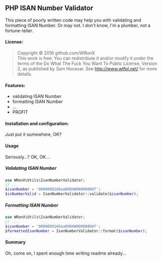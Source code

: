 ## PHP ISAN Number Validator

This piece of poorly written code may help you with validating and formatting ISAN Number. Or may not. I don't know, I'm a plumber, not a fortune-teller.

#### License:

> Copyright © 2016 github.com/WRonX  
This work is free. You can redistribute it and/or modify it under the terms of the Do What The Fuck You Want To Public License, Version 2, as published by Sam Hocevar. See http://www.wtfpl.net/ for more details.

#### Features:

* validating ISAN Number
* formatting ISAN Number
* ...
* PROFIT

#### Installation and configuration:

Just put it somewhere, OK?


#### Usage

Seriously...? OK, OK...

##### Validating ISAN Number
```php
use WRonX\Utils\IsanNumberValidator;
// ...
$isanNumber = '0000000160aa0004W00000000f';
$isNumberValid = IsanNumberValidator::validate($isanNumber);
```

##### Formatting ISAN Number
```php
use WRonX\Utils\IsanNumberValidator;
// ...
$isanNumber = '0000000160aa0004W00000000f';
$formattedIsanNumber = IsanNumberValidator::format($isanNumber);
```

#### Summary
Oh, come on, I spent enough time writing readme already...
